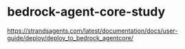 # bedrock-agent-core-study

https://strandsagents.com/latest/documentation/docs/user-guide/deploy/deploy_to_bedrock_agentcore/
